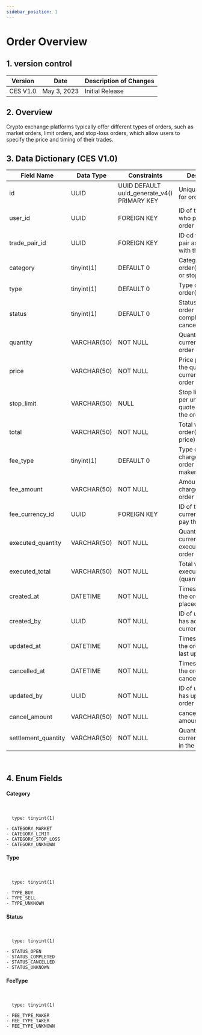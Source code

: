 ```yaml
---
sidebar_position: 1
---
```


# Order Overview

## 1. version control

| Version  | Date        | Description of Changes |
| -------- | ----------- | ---------------------- |
| CES V1.0 | May 3, 2023 | Initial Release        |

## 2. Overview

Crypto exchange platforms typically offer different types of orders, such as market orders, limit orders, and stop-loss orders, which allow users to specify the price and timing of their trades.

## 3. Data Dictionary (CES V1.0)

| Field Name                | Data Type    | Constraints                                     | Description                                                                |
| ------------------------- | ------------ | ----------------------------------------------- | -------------------------------------------------------------------------- |
| id                        | UUID         | UUID DEFAULT uuid_generate_v4() PRIMARY KEY     | Unique identifier for order                                                |
| user_id                   | UUID         | FOREIGN KEY                                     | ID of the user who placed the order                                        |
| trade_pair_id             | UUID         | FOREIGN KEY                                     | ID od the trade pair associated with the order                             |
| category                  | tinyint(1)   | DEFAULT 0                                       | Category of order(market,limit or stop-loss)                               |
| type                      | tinyint(1)   | DEFAULT 0                                       | Type of order(buy or sell)                                                 |
| status                    | tinyint(1)   | DEFAULT 0                                       | Status of the order (e.g.open, completed, cancelled)                       |
| quantity                  | VARCHAR(50)  | NOT NULL                                        | Quantity of base currency in the order                                     |
| price                     | VARCHAR(50)  | NOT NULL                                        | Price per unit of the quote currency in the order                          |
| stop_limit                | VARCHAR(50)  | NULL                                            | Stop limit price per unit of the quote currency in the order               |
| total                     | VARCHAR(50)  | NOT NULL                                        | Total value of the order(quantity * price)                                 |
| fee_type                  | tinyint(1)   | DEFAULT 0                                       | Type of fee charged for the order (e.g. maker,taker)                       |
| fee_amount                | VARCHAR(50)  | NOT NULL                                        | Amount of fee charged forthe order                                         |
| fee_currency_id           | UUID         | FOREIGN KEY                                     | ID of the currency used to pay the fee                                     |
| executed_quantity         | VARCHAR(50)  | NOT NULL                                        | Quantity of base currency executed in the order                            |
| executed_total            | VARCHAR(50)  | NOT NULL                                        | Total value of executed orders (quantity * price)                          |
| created_at                | DATETIME     | NOT NULL                                        | Timestamp when the order was placed                                        |
| created_by                | UUID         | NOT NULL                                        | ID of user who has added the currency                                      |
| updated_at                | DATETIME     | NOT NULL                                        | Timestamp when the order was last updated                                  |
| cancelled_at              | DATETIME     | NOT NULL                                        | Timestamp when the order was cancelled                                     |
| updated_by                | UUID         | NOT NULL                                        | ID of user who has updated the order                                       |
| cancel_amount             | VARCHAR(50)  | NOT NULL                                        |cancel the order amount                           |
| settlement_quantity       | VARCHAR(50)  | NOT NULL                                        | Quantity of currency settled in the order              |
``
``

## 4. Enum Fields 
#### **Category**
&nbsp;

      type: tinyint(1)

    - CATEGORY_MARKET
    - CATEGORY_LIMIT
    - CATEGORY_STOP_LOSS
    - CATEGORY_UNKNOWN

#### **Type**
&nbsp;

      type: tinyint(1)

    - TYPE_BUY
    - TYPE_SELL
    - TYPE_UNKNOWN

#### **Status**
&nbsp;

      type: tinyint(1)

    - STATUS_OPEN
    - STATUS_COMPLETED
    - STATUS_CANCELLED
    - STATUS_UNKNOWN

#### **FeeType**
&nbsp;

      type: tinyint(1)

    - FEE_TYPE_MAKER
    - FEE_TYPE_TAKER
    - FEE_TYPE_UNKNOWN

